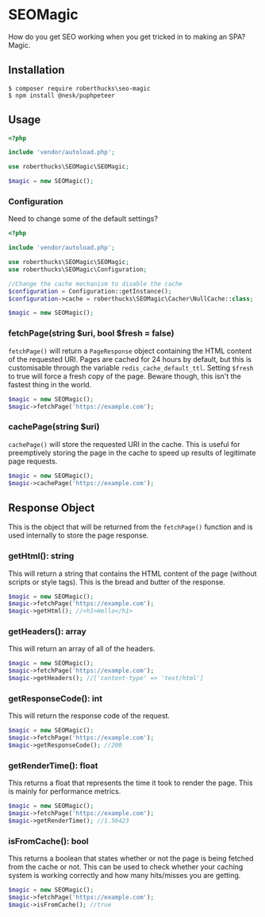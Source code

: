 # SEOMagic
How do you get SEO working when you get tricked in to making an SPA? Magic.

## Installation

```
$ composer require roberthucks\seo-magic
$ npm install @nesk/puphpeteer
```

## Usage

```php
<?php

include 'vendor/autoload.php';

use roberthucks\SEOMagic\SEOMagic;

$magic = new SEOMagic();
```

### Configuration

Need to change some of the default settings?

```php
<?php

include 'vendor/autoload.php';

use roberthucks\SEOMagic\SEOMagic;
use roberthucks\SEOMagic\Configuration;

//Change the cache mechanism to disable the cache
$configuration = Configuration::getInstance();
$configuration->cache = roberthucks\SEOMagic\Cacher\NullCache::class;

$magic = new SEOMagic();
```

### fetchPage(string $uri, bool $fresh = false)
`fetchPage()` will return a `PageResponse` object containing the HTML content of the requested URI.
Pages are cached for 24 hours by default, but this is customisable through the variable `redis_cache_default_ttl`.
Setting `$fresh` to true will force a fresh copy of the page. Beware though, this isn't the fastest thing in the world.

```php
$magic = new SEOMagic();
$magic->fetchPage('https://example.com');
```

### cachePage(string $uri)
`cachePage()` will store the requested URI in the cache. This is useful for preemptively storing the page in the cache to speed up results of legitimate page requests.

```php
$magic = new SEOMagic();
$magic->cachePage('https://example.com');
```

## Response Object
This is the object that will be returned from the `fetchPage()` function and is used internally to store the page response.

### getHtml(): string
This will return a string that contains the HTML content of the page (without scripts or style tags). This is the bread and butter of the response.

```php
$magic = new SEOMagic();
$magic->fetchPage('https://example.com');
$magic->getHtml(); //<h1>Hello</h1>
```

### getHeaders(): array
This will return an array of all of the headers.

```php
$magic = new SEOMagic();
$magic->fetchPage('https://example.com');
$magic->getHeaders(); //['content-type' => 'text/html']
```

### getResponseCode(): int
This will return the response code of the request.

```php
$magic = new SEOMagic();
$magic->fetchPage('https://example.com');
$magic->getResponseCode(); //200
```

### getRenderTime(): float
This returns a float that represents the time it took to render the page. This is mainly for performance metrics.

```php
$magic = new SEOMagic();
$magic->fetchPage('https://example.com');
$magic->getRenderTime(); //1.56423
```

### isFromCache(): bool
This returns a boolean that states whether or not the page is being fetched from the cache or not. This can be used to check whether your caching system is working correctly and how many hits/misses you are getting.

```php
$magic = new SEOMagic();
$magic->fetchPage('https://example.com');
$magic->isFromCache(); //true
```
